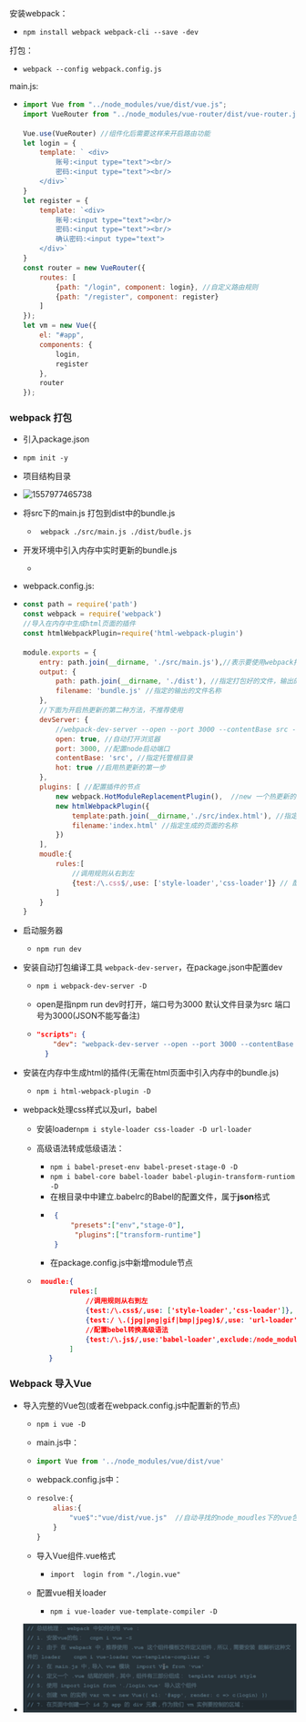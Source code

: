 安装webpack：

+ ```
  npm install webpack webpack-cli --save -dev
  ```

打包：

+ ``` 
  webpack --config webpack.config.js
  ```

main.js:

+ ```js
  import Vue from "../node_modules/vue/dist/vue.js";
  import VueRouter from "../node_modules/vue-router/dist/vue-router.js";
  
  Vue.use(VueRouter) //组件化后需要这样来开启路由功能
  let login = {
      template: ` <div>
          账号:<input type="text"><br/>
          密码:<input type="text"><br/>
      </div>`
  }
  let register = {
      template: `<div>
          账号:<input type="text"><br/>
          密码:<input type="text"><br/>
          确认密码:<input type="text">
      </div>`
  }
  const router = new VueRouter({
      routes: [
          {path: "/login", component: login}, //自定义路由规则
          {path: "/register", component: register}
      ]
  });
  let vm = new Vue({
      el: "#app",
      components: {
          login,
          register
      },
      router
  });
  ```



### webpack 打包

+ 引入package.json
  
+ `npm init -y`
  
+ 项目结构目录

+ ![1557977465738](../../images/1557977465738.png)

+ 将src下的main.js 打包到dist中的bundle.js

  + ` webpack ./src/main.js ./dist/budle.js`                                                                                
  
+ 开发环境中引入内存中实时更新的bundle.js

  + <script src="/bundle.js"></script>

+ webpack.config.js:

- ```javascript
  const path = require('path')
  const webpack = require('webpack')
  //导入在内存中生成html页面的插件
  const htmlWebpackPlugin=require('html-webpack-plugin')
  
  module.exports = {
      entry: path.join(__dirname, './src/main.js'),//表示要使用webpack打包的文件
      output: {
          path: path.join(__dirname, './dist'), //指定打包好的文件，输出的目的目录
          filename: 'bundle.js' //指定的输出的文件名称
      },
      //下面为开启热更新的第二种方法，不推荐使用
      devServer: {
          //webpack-dev-server --open --port 3000 --contentBase src --hot"
          open: true, //自动打开浏览器
          port: 3000, //配置node启动端口
          contentBase: 'src', //指定托管根目录
          hot: true //启用热更新的第一步
      },
      plugins: [ //配置插件的节点
          new webpack.HotModuleReplacementPlugin(),  //new 一个热更新的模块对象，这是热更新的第三步
          new htmlWebpackPlugin({
              template:path.join(__dirname,'./src/index.html'), //指定模板页面。
              filename:'index.html' //指定生成的页面的名称
          })
      ],
      moudle:{
          rules:[
              //调用规则从右到左
              {test:/\.css$/,use: ['style-loader','css-loader']} // 配置处理.css文件的第三方loader处理规则
          ]
      }
  }
  
  ```
  
- 启动服务器

  - `npm run dev`

+ 安装自动打包编译工具 `webpack-dev-server`，在package.json中配置dev

  + `npm i webpack-dev-server -D`

  + open是指npm run dev时打开，端口号为3000 默认文件目录为src 端口号为3000(JSON不能写备注)
  
  + ```json
    "scripts": {
        "dev": "webpack-dev-server --open --port 3000 --contentBase src --hot"
      }
    ```

+ 安装在内存中生成html的插件(无需在html页面中引入内存中的bundle.js)

  + `npm i html-webpack-plugin -D`

+ webpack处理css样式以及url，babel

  + 安装loader`npm i style-loader css-loader -D url-loader`
  
  + 高级语法转成低级语法：
  
     + `npm i babel-preset-env babel-preset-stage-0 -D` 
     + `npm i babel-core babel-loader babel-plugin-transform-runtiom -D`
     + 在根目录中中建立.babelrc的Babel的配置文件，属于**json**格式
     + ```json
        {
            "presets":["env","stage-0"],
        	 "plugins":["transform-runtime"]
        }
       ```
     + 在package.config.js中新增module节点
  
  + ```json
     moudle:{
            rules:[
                //调用规则从右到左
                {test:/\.css$/,use: ['style-loader','css-loader']}, // 配置处理.css文件的第三方loader处理规则
                {test:/	\.(jpg|png|gif|bmp|jpeg)$/,use: 'url-loader'}, //处理图片路径的loader
                //配置bebel转换高级语法
                {test:/\.js$/,use:'babel-loader',exclude:/node_modules/}
            ]
       }
     ```

### Webpack 导入Vue

+ 导入完整的Vue包(或者在webpack.config.js中配置新的节点)

  + `npm i vue -D`

  + main.js中：

  + ```js
    import Vue from '../node_modules/vue/dist/vue'
    ```

  + webpack.config.js中：

  + ```javascript
    resolve:{
        alias:{
            "vue$":"vue/dist/vue.js"  //自动寻找的node_moudles下的vue包
        }
    }
    ```

  + 导入Vue组件.vue格式 

    + `import  login from "./login.vue" `

  + 配置vue相关loader

    + `npm i vue-loader vue-template-compiler -D`

+ ![1558076457023](../../images/1558076457023.png)
